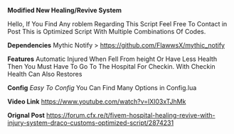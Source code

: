 **Modified New Healing/Revive System**

Hello, If You Find Any roblem Regarding This Script Feel Free To Contact in Post
This is Optimized Script With Multiple Combinations Of Codes. 

**Dependencies**
Mythic Notify > https://github.com/FlawwsX/mythic_notify

**Features**
Automatic Injured When Fell From height Or Have Less Health Then You Must Have To Go To The Hospital For Checkin. With Checkin Health Can Also Restores

**Config**
*Easy To Config*
You Can Find Many Options in Config.lua

**Video Link**
https://www.youtube.com/watch?v=lXI03xTJhMk

**Orignal Post**
https://forum.cfx.re/t/fivem-hospital-healing-revive-with-injury-system-draco-customs-optimized-script/2874231




